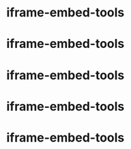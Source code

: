 # iframe-embed-tools
# iframe-embed-tools
# iframe-embed-tools
# iframe-embed-tools
# iframe-embed-tools
